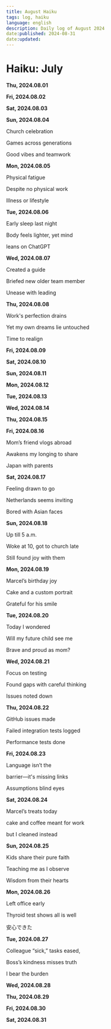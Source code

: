 ```yaml
---
title: August Haiku
tags: log, haiku
language: english
description: Daily log of August 2024
date:published: 2024-08-31
date:updated:
---
```


# Haiku: July

**Thu, 2024.08.01**

**Fri, 2024.08.02**

**Sat, 2024.08.03**

**Sun, 2024.08.04**

Church celebration

Games across generations

Good vibes and teamwork


**Mon, 2024.08.05**

Physical fatigue

Despite no physical work

Illness or lifestyle


**Tue, 2024.08.06**

Early sleep last night

Body feels lighter, yet mind

leans on ChatGPT


**Wed, 2024.08.07**

Created a guide

Briefed new older team member

Unease with leading


**Thu, 2024.08.08**

Work's perfection drains

Yet my own dreams lie untouched

Time to realign


**Fri, 2024.08.09**

**Sat, 2024.08.10**

**Sun, 2024.08.11**

**Mon, 2024.08.12**

**Tue, 2024.08.13**

**Wed, 2024.08.14**

**Thu, 2024.08.15**

**Fri, 2024.08.16**

Mom’s friend vlogs abroad

Awakens my longing to share

Japan with parents


**Sat, 2024.08.17**

Feeling drawn to go

Netherlands seems inviting

Bored with Asian faces


**Sun, 2024.08.18**

Up till 5 a.m.

Woke at 10, got to church late

Still found joy with them


**Mon, 2024.08.19**

Marcel’s birthday joy

Cake and a custom portrait

Grateful for his smile


**Tue, 2024.08.20**

Today I wondered

Will my future child see me

Brave and proud as mom?


**Wed, 2024.08.21**

Focus on testing

Found gaps with careful thinking

Issues noted down


**Thu, 2024.08.22**

GitHub issues made

Failed integration tests logged

Performance tests done


**Fri, 2024.08.23**

Language isn’t the

barrier—it's missing links

Assumptions blind eyes


**Sat, 2024.08.24**

Marcel’s treats today

cake and coffee meant for work

but I cleaned instead


**Sun, 2024.08.25**

Kids share their pure faith

Teaching me as I observe

Wisdom from their hearts


**Mon, 2024.08.26**

Left office early

Thyroid test shows all is well

安心できた


**Tue, 2024.08.27**

Colleague “sick,” tasks eased,

Boss’s kindness misses truth

I bear the burden


**Wed, 2024.08.28**

**Thu, 2024.08.29**

**Fri, 2024.08.30**

**Sat, 2024.08.31**